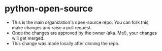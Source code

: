 # python-open-source
- This is the main organization's open-source repo. You can fork this, make changes and raise a pull request.
- Once the changes are approved by the owner (aka. Me!), your changes will get merged. 
- This change was made locally after cloning the repo.
